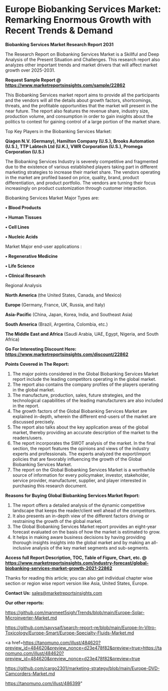 # Europe Biobanking Services Market: Remarking Enormous Growth with Recent Trends & Demand

<strong>Biobanking Services Market Research Report 2031</strong>

The Research Report on Biobanking Services Market is a Skillful and Deep Analysis of the Present Situation and Challenges. This research report also analyzes other important trends and market drivers that will affect market growth over 2025-2031.

<strong>Request Sample Report @ <a href=https://www.marketreportsinsights.com/sample/22862>https://www.marketreportsinsights.com/sample/22862</a></strong>

This Biobanking Services market report aims to provide all the participants and the vendors will all the details about growth factors, shortcomings, threats, and the profitable opportunities that the market will present in the near future. The report also features the revenue share, industry size, production volume, and consumption in order to gain insights about the politics to contest for gaining control of a large portion of the market share.

Top Key Players in the Biobanking Services Market:

<strong>Qiagen N.V. (Germany), Hamilton Company (U.S.), Brooks Automation (U.S.), TTP Labtech Ltd (U.K.), VWR Corporation (U.S.), Promega Corporation (U.S.)</strong>

The Biobanking Services Industry is severely competitive and fragmented due to the existence of various established players taking part in different marketing strategies to increase their market share. The vendors operating in the market are profiled based on price, quality, brand, product differentiation, and product portfolio. The vendors are turning their focus increasingly on product customization through customer interaction.

Biobanking Services Market Major Types are:

<strong>• Blood Products

• Human Tissues

• Cell Lines

• Nucleic Acids</strong>

Market Major end-user applications :

<strong>• Regenerative Medicine

• Life Science

• Clinical Research</strong>

Regional Analysis

</u><strong><b>North America</b></strong> (the United States, Canada, and Mexico)

<strong><b>Europe </b></strong>(Germany, France, UK, Russia, and Italy)

<strong><b>Asia-Pacific</b></strong> (China, Japan, Korea, India, and Southeast Asia)

<strong><b>South America</b></strong> (Brazil, Argentina, Colombia, etc.)

<strong><b>The Middle East and Africa</b></strong> (Saudi Arabia, UAE, Egypt, Nigeria, and South Africa)

<strong>Go For Interesting Discount Here: <a href=https://www.marketreportsinsights.com/discount/22862>https://www.marketreportsinsights.com/discount/22862</a></strong>

<strong>Points Covered in The Report:</strong>
<ol>
  <li>The major points considered in the Global Biobanking Services Market report include the leading competitors operating in the global market.</li>
  <li>The report also contains the company profiles of the players operating in the global market.</li>
  <li>The manufacture, production, sales, future strategies, and the technological capabilities of the leading manufacturers are also included in the report.</li>
  <li>The growth factors of the Global Biobanking Services Market are explained in-depth, wherein the different end-users of the market are discussed precisely.</li>
  <li>The report also talks about the key application areas of the global market, thereby providing an accurate description of the market to the readers/users.</li>
  <li>The report incorporates the SWOT analysis of the market. In the final section, the report features the opinions and views of the industry experts and professionals. The experts analyzed the export/import policies that are favorably influencing the growth of the Global Biobanking Services Market.</li>
  <li>The report on the Global Biobanking Services Market is a worthwhile source of information for every policymaker, investor, stakeholder, service provider, manufacturer, supplier, and player interested in purchasing this research document.</li>
</ol>
<strong>Reasons for Buying Global Biobanking Services Market Report:</strong>

<ol>
  <li>The report offers a detailed analysis of the dynamic competitive landscape that keeps the reader/client well ahead of the competitors.</li>
  <li>It also presents an in-depth view of the different factors driving or restraining the growth of the global market.</li>
  <li>The Global Biobanking Services Market report provides an eight-year forecast evaluated on the basis of how the market is estimated to grow.</li>
  <li>It helps in making aware business decisions by having providing thorough insights insights into the global market and by making an all-inclusive analysis of the key market segments and sub-segments.</li>
</ol>
<strong>Access full Report Description, TOC, Table of Figure, Chart, etc. @ <a href=https://www.marketreportsinsights.com/industry-forecast/global-biobanking-services-market-growth-2021-22862>https://www.marketreportsinsights.com/industry-forecast/global-biobanking-services-market-growth-2021-22862</a></strong>


Thanks for reading this article; you can also get individual chapter wise section or region wise report version like Asia, United States, Europe.

<strong>Contact Us:</strong>
sales@marketreportsinsights.com

<strong>Our other reports:</strong>

<a href=https://github.com/manmeet5sigh/Trends/blob/main/Europe-Solar-Microinverter-Market.md>https://github.com/manmeet5sigh/Trends/blob/main/Europe-Solar-Microinverter-Market.md</a>

<a href=https://github.com/sayysaif/search-report-re/blob/main/Europe-In-Vitro-Toxicology/Europe-Smart/Europe-Specialty-Fluids-Market.md>https://github.com/sayysaif/search-report-re/blob/main/Europe-In-Vitro-Toxicology/Europe-Smart/Europe-Specialty-Fluids-Market.md</a>

<a href=https://tanomuno.com/illust/484620?preview_id=484620&preview_nonce=d23e478f82&preview=true>https://tanomuno.com/illust/484620?preview_id=484620&preview_nonce=d23e478f82&preview=true</a>

<a href=https://github.com/cargo2301/marketing-strategy/blob/main/Europe-DVD-Camcorders-Market.md>https://github.com/cargo2301/marketing-strategy/blob/main/Europe-DVD-Camcorders-Market.md</a>

<a href=https://tanomuno.com/illust/486399>https://tanomuno.com/illust/486399</a>"
